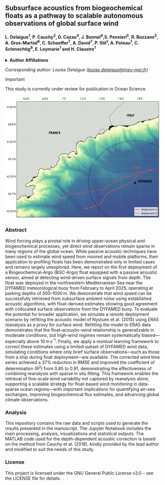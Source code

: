 ## Subsurface acoustics from biogeochemical floats as a pathway to scalable autonomous observations of global surface wind

#### **L. Delaigue<sup>1</sup>\, P. Cauchy<sup>2</sup>, D. Cazau<sup>3</sup>, J. Bonnel<sup>4</sup>,S. Pensieri<sup>5</sup>, R. Bozzano<sup>5</sup>,  A. Gros-Martial<sup>6</sup>,  C. Schaeffer<sup>7</sup>, A. David<sup>7</sup>, P. Stil<sup>1</sup>, A. Poteau<sup>1</sup>, C. Schmechtig<sup>8</sup>, E. Leymarie<sup>1</sup> and H. Claustre<sup>1</sup>**


<details>
<summary><strong>Author Affiliations</strong></summary>
  
<sup>1</sup>Sorbonne Université, CNRS, Laboratoire d'Océanographie de Villefranche, LOV, 06230 Villefranche-sur-Mer, France
  
<sup>2</sup>Institut des sciences de la mer (ISMER), Université du Québec à Rimouski (UQAR), Rimouski, Canada

<sup>3</sup>ENSTA, Lab-STICC, UMR CNRS 6285, Brest, France

<sup>4</sup>Marine Physical Laboratory, Scripps Institution of Oceanography, University of California San Diego, La Jolla, CA, 92093, USA

<sup>5</sup>Institute for the Study of Anthropic Impact and Sustainability in the Marine Environment (IAS), Consiglio Nazionale delle Ricerche (CNR), Genoa, Italy

<sup>6</sup>Centre d’Études Biologiques de Chizé, CNRS, Villiers-en-bois, France

<sup>7</sup>NKE Instrumentation, Hennebont, France

<sup>8</sup>OSU Ecce Terra, UAR 3455, CNRS, Sorbonne Université, Paris Cedex, France




</details>



*Corresponding author: Louise Delaigue ([louise.delaigue@imev-mer.fr](mailto:louise.delaigue@imev-mer.fr))*

> [!IMPORTANT]  
> This study is currently under review for publication in Ocean Science.

<img src="figs/Figure_1.png" width="600" height="400" />

### Abstract
Wind forcing plays a pivotal role in driving upper-ocean physical and biogeochemical processes, yet direct wind observations remain sparse in many regions of the global ocean. While passive acoustic techniques have been used to estimate wind speed from moored and mobile platforms, their application to profiling floats has been demonstrated only in limited cases and remains largely unexplored. Here, we report on the first deployment of a Biogeochemical-Argo (BGC-Argo) float equipped with a passive acoustic sensor, aimed at detecting wind-driven surface signals from depth. The float was deployed in the northwestern Mediterranean Sea near the DYFAMED meteorological buoy from February to April 2025, operating at parking depths of 500–1000 m. We demonstrate that wind speed can be successfully retrieved from subsurface ambient noise using established acoustic algorithms, with float-derived estimates showing good agreement with collocated surface observations from the DYFAMED buoy. To evaluate the potential for broader application, we simulate a remote deployment scenario by refitting the acoustic model of Nystuen et al. (2015) using ERA5 reanalysis as a proxy for surface wind. Refitting the model to ERA5 data demonstrates that the float–acoustic–wind relationship is generalizable in moderate conditions, but high-wind regimes remain systematically biased—especially above 10 m s<sup>-1</sup>. Finally, we apply a residual learning framework to correct these estimates using a limited subset of DYFAMED wind data, simulating conditions where only brief surface observations—such as those from a ship during float deployment—are available. The corrected wind time series achieved a 37% reduction in RMSE and improved the coefficient of determination (R<sup>2</sup>) from 0.85 to 0.91, demonstrating the effectiveness of combining reanalysis with sparse in situ fitting. This framework enables the retrieval of fine-scale wind variability not captured by reanalysis alone, supporting a scalable strategy for float-based wind monitoring in data-sparse ocean regions—with important implications for quantifying air–sea exchanges, improving biogeochemical flux estimates, and advancing global climate observations.


### Analysis
This repository contains the raw data and scripts used to generate the results presented in the manuscript. The Jupyter Notebook includes the main processing, analysis, visualizations and statistical outputs. The MATLAB code used for the depth-dependent acoustic correction is based on the method from Cauchy et al. (2018), kindly provided by the lead author and modified to suit the needs of this study.

### License
This project is licensed under the GNU General Public License v3.0 – see the LICENSE file for details.


